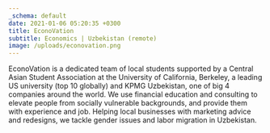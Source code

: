 ```yaml
---
_schema: default
date: 2021-01-06 05:20:35 +0300
title: EconoVation
subtitle: Economics | Uzbekistan (remote)
image: /uploads/econovation.png
---
```

EconoVation is a dedicated team of local students supported by a Central Asian Student Association at the University of California, Berkeley, a leading US university (top 10 globally) and KPMG Uzbekistan, one of big 4 companies around the world. We use financial education and consulting to elevate people from socially vulnerable backgrounds, and provide them with experience and job. Helping local businesses with marketing advice and redesigns, we tackle gender issues and labor migration in Uzbekistan.

&nbsp;